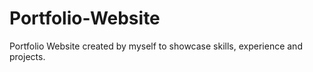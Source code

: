 # Portfolio-Website
Portfolio Website created by myself to showcase skills, experience and projects.
